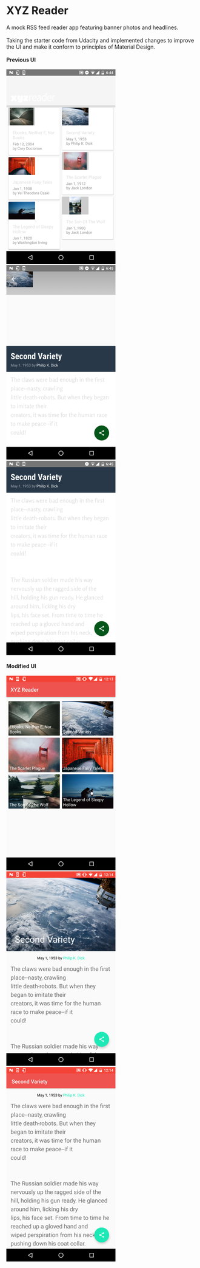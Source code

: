 # XYZ Reader

A mock RSS feed reader app featuring banner photos and headlines.</br></br>
Taking the starter code from Udacity and implemented changes to improve the UI and make it conform to principles of Material Design.</br></br>
**Previous UI** </br></br>
<img src="https://github.com/Shrreya/XYZ-Reader/blob/master/screenshots/previous/1.png" width="288" height="512" />
<img src="https://github.com/Shrreya/XYZ-Reader/blob/master/screenshots/previous/2.png" width="288" height="512" />
<img src="https://github.com/Shrreya/XYZ-Reader/blob/master/screenshots/previous/3.png" width="288" height="512" /></br></br>
**Modified UI** </br></br>
<img src="https://github.com/Shrreya/XYZ-Reader/blob/master/screenshots/current/1.png" width="288" height="512" />
<img src="https://github.com/Shrreya/XYZ-Reader/blob/master/screenshots/current/2.png" width="288" height="512" />
<img src="https://github.com/Shrreya/XYZ-Reader/blob/master/screenshots/current/3.png" width="288" height="512" />

